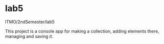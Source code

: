 # lab5
ITMO/2ndSemester/lab5

This project is a console app for making a collection, adding elements there, managing and saving it.
